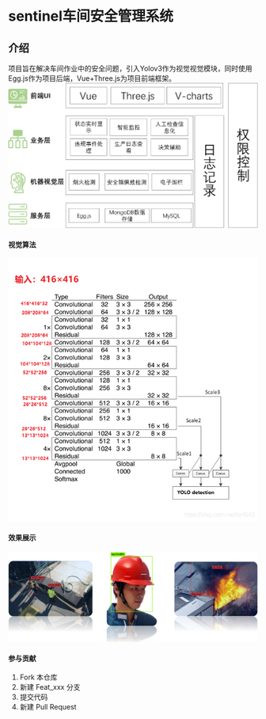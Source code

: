 # sentinel车间安全管理系统

## 介绍
项目旨在解决车间作业中的安全问题，引入Yolov3作为视觉视觉模块，同时使用Egg.js作为项目后端，Vue+Three.js为项目前端框架。
![项目结构图](https://github.com/bingnoi/serviceout/blob/master/pics/architeture.png)
#### 视觉算法
![网络结构](https://github.com/bingnoi/serviceout/blob/master/pics/yolov3_net.png)
#### 效果展示
![检测效果](https://github.com/bingnoi/serviceout/blob/master/pics/yolov3_demo.png)

#### 参与贡献

1.  Fork 本仓库
2.  新建 Feat_xxx 分支
3.  提交代码
4.  新建 Pull Request


